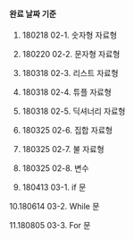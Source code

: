 #### 완료 날짜 기준

1. 180218 02-1. 숫자형 자료형

2. 180220 02-2. 문자형 자료형

3. 180318 02-3. 리스트 자료형

4. 180318 02-4. 튜플 자료형

5. 180318 02-5. 딕셔너리 자료형

6. 180325 02-6. 집합 자료형

7. 180325 02-7. 불 자료형

8. 180325 02-8. 변수

9. 180413 03-1. if 문 

10.180614 03-2. While 문 

11.180805 03-3. For 문
